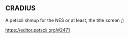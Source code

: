 CRADIUS
-------------------
A petscii shmup for the NES
or at least, the title screen ;)

https://editor.petscii.org/#2471